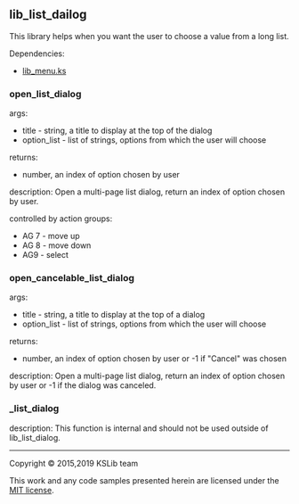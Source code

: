 ## lib_list_dailog

This library helps when you want the user to choose a value from a long list.

Dependencies:
  * [lib_menu.ks](https://github.com/KSP-KOS/KSLib/blob/master/library/lib_menu.ks)

### open_list_dialog

args:
  * title - string, a title to display at the top of the dialog
  * option_list - list of strings, options from which the user will choose

returns:
  * number, an index of option chosen by user

description:
  Open a multi-page list dialog, return an index of option chosen by user.

controlled by action groups:
  * AG 7 - move up
  * AG 8 - move down
  * AG9 - select

### open_cancelable_list_dialog

args:
  * title - string, a title to display at the top of a dialog
  * option_list - list of strings, options from which the user will choose

returns:
  * number, an index of option chosen by user or -1 if "Cancel" was chosen

description:
  Open a multi-page list dialog, return an index of option chosen by user
  or -1 if the dialog was canceled.

### _list_dialog

description:
  This function is internal and should not be used outside of lib_list_dialog.

---
Copyright © 2015,2019 KSLib team

This work and any code samples presented herein are licensed under the [MIT license](../LICENSE).